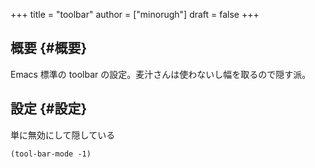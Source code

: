 +++
title = "toolbar"
author = ["minorugh"]
draft = false
+++

## 概要 {#概要}

Emacs 標準の toolbar の設定。麦汁さんは使わないし幅を取るので隠す派。


## 設定 {#設定}

単に無効にして隠している

```emacs-lisp
(tool-bar-mode -1)
```
